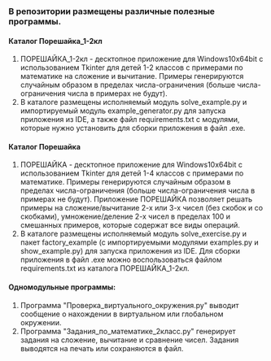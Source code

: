 ### В репозитории размещены различные полезные программы.

#### Каталог Порешайка_1-2кл
1. ПОРЕШАЙКА_1-2кл - десктопное приложение для Windows10x64bit с использованием Tkinter для детей 1-2 классов с примерами по математике на сложение и вычитание. Примеры генерируются случайным образом в пределах числа-ограничения (больше числа-ограничения числа в примерах не будут).
2. В каталоге размещены исполняемый модуль solve_example.py и импортируемый модуль example_generator.py для запуска приложения из IDE, а также файл requirements.txt с модулями, которые нужно установить для сборки приложения в файл .exe.

#### Каталог Порешайка
1. ПОРЕШАЙКА - десктопное приложение для Windows10x64bit с использованием Tkinter для детей 1-4 классов с примерами по математике. Примеры генерируются случайным образом в пределах числа-ограничения (больше числа-ограничения числа в примерах не будут). Приложение ПОРЕШАЙКА позволяет решать примеры на сложение/вычитание 2-х или 3-х чисел (без скобок и со скобками), умножение/деление 2-х чисел в пределах 100 и смешанных примеров, которые содержат все виды операций.
2. В каталоге размещены исполняемый модуль solve_exercise.py и пакет factory_example (с импортируемыми модулями examples.py и show_example.py) для запуска приложения из IDE.  Для сборки приложения в файл .exe можно воспользоваться файлом requirements.txt из каталога ПОРЕШАЙКА_1-2кл.

#### Одномодульные программы:

1. Программа "Проверка_виртуального_окружения.py" выводит сообщение о нахождении в виртуальном или глобальном окружении.
2. Программа "Задания_по_математике_2класс.py" генерирует задания на сложение, вычитание и сравнение чисел. Задания выводятся на печать или сохраняются в файл.
